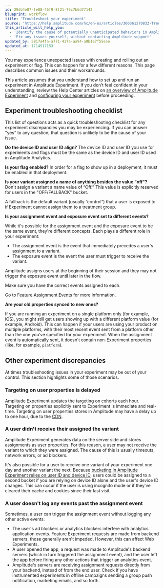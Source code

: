 ```yaml
---
id: 29db4e07-fe88-46f9-8f21-76c7b6d77142
blueprint: workflow
title: 'Troubleshoot your experiment'
source: 'https://help.amplitude.com/hc/en-us/articles/360061270832-Troubleshoot-your-experiment'
this_article_will_help_you:
  - 'Identify the cause of potentially unanticipated behaviors in Amplitude Experiment'
  - 'Fix any issues yourself, without contacting Amplitude support'
updated_by: 5817a4fa-a771-417a-aa94-a0b1e7f55eae
updated_at: 1714517153
---
```

You may experience unexpected issues with creating and rolling out an experiment or flag. This can happen for a few different reasons. This page describes common issues and their workarounds. 

This article assumes that you understand how to set up and run an experiment in Amplitude Experiment. If you don't feel confident in your understanding, review the Help Center articles on [an overview of Amplitude Experiment](/docs/feature-experiment/overview) and [configuring your experiment](/docs/feature-experiment/workflow/configure) before proceeding.

## Experiment troubleshooting checklist

This list of questions acts as a quick troubleshooting checklist for any experiment discrepancies you may be experiencing. If you can answer "yes" to any question, that question is unlikely to be the cause of your issue.

**Do the device ID and user ID align?**
The device ID and user ID you use for experiments and flags must be the same as the device ID and user ID used in Amplitude Analytics.

**Is your flag enabled?**
In order for a flag to show up in a deployment, it must be enabled in that deployment.

**Is your variant assigned a name of anything besides the value "off"?**
Don't assign a variant a name value of “Off.” This value is explicitly reserved for users in the "OFF/FALLBACK" bucket.

A fallback is the default variant (usually “control”) that a user is exposed to if Experiment cannot assign them to a treatment group.

**Is your assignment event and exposure event set to different events?**

While it's possible for the assignment event and the exposure event to be the same event, they're different concepts. Each plays a different role in your experiment: 

* The assignment event is the event that immediately precedes a user's assignment to a variant.
* The exposure event is the event the user must trigger to receive the variant. 

Amplitude assigns users at the beginning of their session and they may not trigger the exposure event until later in the flow. 

Make sure you have the correct events assigned to each.

Go to [Feature Assignment Events](/docs/feature-experiment/under-the-hood/event-tracking#assignment-events) for more information.

**Are your old properties synced to new ones?**

If you are running an experiment on a single platform only (for example, iOS), you might still get users showing up with a different platform value (for example, Android). This can happen if your users are using your product on multiple platforms, with their most recent event sent from a platform other than the one you've specified for your experiment. When the assignment event is automatically sent, it doesn't contain non-Experiment properties (like, for example, `platform`).   

## Other experiment discrepancies

At times troubleshooting issues in your experiment may be out of your control. This section highlights some of those scenarios.

### Targeting on user properties is delayed

Amplitude Experiment updates the targeting on cohorts each hour. Targeting on properties explicitly sent to Experiment is immediate and real-time. Targeting on user properties stores in Amplitude may have a delay up to one hour, due to the [CDN](/docs/feature-experiment/under-the-hood/experiment-performance-scaling).

### A user didn't receive their assigned the variant

Amplitude Experiment generates data on the server side and stores assignments as user properties. For this reason, a user may not receive the variant to which they were assigned. The cause of this is usually timeouts, network errors, or ad blockers.

It's also possible for a user to receive one variant of your experiment one day and another variant the next. Because [bucketing in Amplitude Experiment relies on user ID and device ID](/docs/feature-experiment/troubleshooting/variant-jumping), users could be assigned to a second bucket if you are relying on device ID alone and the user's device ID changes. This can occur if the user is using incognito mode or if they've cleared their cache and cookies since their last visit.

### A user doesn't log any events past the assignment event

Sometimes, a user can trigger the assignment event without logging any other active events: 

* The user's ad blockers or analytics blockers interfere with analytics application events. Feature Experiment requests are made from backend servers, those generally aren't impeded. However, this can affect Web Experiments.
* A user opened the app, a request was made to Amplitude's backend servers (which in turn triggered the assignment event), and the user left the app before firing any other actions that trigger an analytics event.
* Amplitude's servers are receiving assignment requests directly from your backend, instead of from the end user. Check if you have instrumented experiments in offline campaigns sending a group push notification, marketing emails, and so forth.

